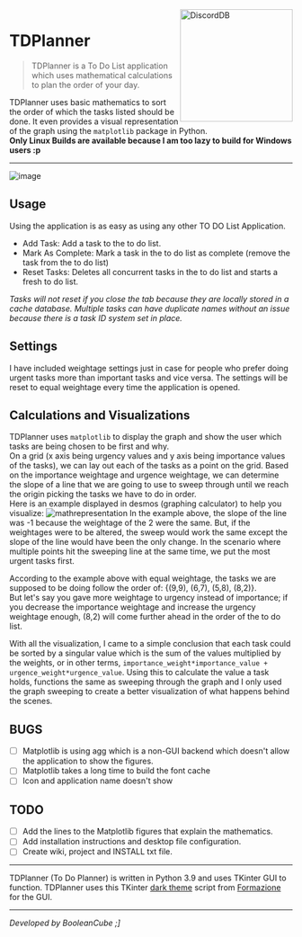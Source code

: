 <img align="right" src="https://user-images.githubusercontent.com/47650058/188333432-c3aeb596-5090-4b74-9a5e-f5957bfb6acf.png" alt="DiscordDB" height="200" width="200">

# TDPlanner
> TDPlanner is a To Do List application which uses mathematical calculations to plan the order of your day.

TDPlanner uses basic mathematics to sort the order of which the tasks listed should be done. It even provides a visual representation of the graph using the `matplotlib` package in Python. <br>
**Only Linux Builds are available because I am too lazy to build for Windows users :p**

---

![image](https://user-images.githubusercontent.com/47650058/188777357-a02f5d56-0516-48e7-b759-b87cd0034592.png)

## Usage
Using the application is as easy as using any other TO DO List Application.
- Add Task: Add a task to the to do list.
- Mark As Complete: Mark a task in the to do list as complete (remove the task from the to do list)
- Reset Tasks: Deletes all concurrent tasks in the to do list and starts a fresh to do list.

*Tasks will not reset if you close the tab because they are locally stored in a cache database. Multiple tasks can have duplicate names without an issue because there is a task ID system set in place.*

## Settings
I have included weightage settings just in case for people who prefer doing urgent tasks more than important tasks and vice versa. The settings will be reset to equal weightage every time the application is opened.

## Calculations and Visualizations
TDPlanner uses `matplotlib` to display the graph and show the user which tasks are being chosen to be first and why. <br>
On a grid (x axis being urgency values and y axis being importance values of the tasks), we can lay out each of the tasks as a point on the grid. Based on the importance weightage and urgence weightage, we can determine the slope of a line that we are going to use to sweep through until we reach the origin picking the tasks we have to do in order. <br>
Here is an example displayed in desmos (graphing calculator) to help you visualize:
![mathrepresentation](https://user-images.githubusercontent.com/47650058/188779468-553bb0f6-6f30-42c2-a84f-d0e1e8480b9b.gif)
In the example above, the slope of the line was -1 because the weightage of the 2 were the same. But, if the weightages were to be altered, the sweep would work the same except the slope of the line would have been the only change. In the scenario where multiple points hit the sweeping line at the same time, we put the most urgent tasks first.

According to the example above with equal weightage, the tasks we are supposed to be doing follow the order of: {(9,9), (6,7), (5,8), (8,2)}. <br>
But let's say you gave more weightage to urgency instead of importance; if you decrease the importance weightage and increase the urgency weightage enough, (8,2) will come further ahead in the order of the to do list.

With all the visualization, I came to a simple conclusion that each task could be sorted by a singular value which is the sum of the values multiplied by the weights, or in other terms, `importance_weight*importance_value + urgence_weight*urgence_value`. Using this to calculate the value a task holds, functions the same as sweeping through the graph and I only used the graph sweeping to create a better visualization of what happens behind the scenes.

## BUGS
- [ ] Matplotlib is using agg which is a non-GUI backend which doesn't allow the application to show the figures.
- [ ] Matplotlib takes a long time to build the font cache
- [ ] Icon and application name doesn't show

## TODO
- [ ] Add the lines to the Matplotlib figures that explain the mathematics.
- [ ] Add installation instructions and desktop file configuration.
- [ ] Create wiki, project and INSTALL txt file.

----

TDPlanner (To Do Planner) is written in Python 3.9 and uses TKinter GUI to function. TDPlanner uses this TKinter [dark theme](https://github.com/formazione/tkinter_dark_theme) script from [Formazione](https://github.com/formazione) for the GUI.

----

*Developed by BooleanCube ;]*
